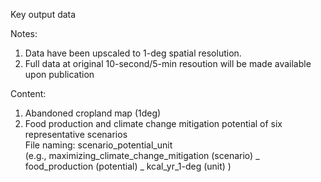 Key output data

Notes:
1. Data have been upscaled to 1-deg spatial resolution.
2. Full data at original 10-second/5-min resoution will be made available upon publication

Content:
1. Abandoned cropland map (1deg)
2. Food production and climate change mitigation potential of six representative scenarios  
   File naming: scenario_potential_unit  
   (e.g., maximizing_climate_change_mitigation (scenario) _ food_production (potential) _ kcal_yr_1-deg (unit) )
